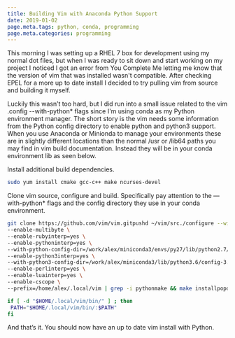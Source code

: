 ```yaml
---
title: Building Vim with Anaconda Python Support
date: 2019-01-02
page.meta.tags: python, conda, programming
page.meta.categories: programming
---
```


This morning I was setting up a RHEL 7 box for development using my normal dot files, but when I was ready to sit down
and start working on my project I noticed I got an error from You Complete Me letting me know that the version of vim
that was installed wasn't compatible. After checking EPEL for a more up to date install I decided to try pulling vim
from source and building it myself.

Luckily this wasn’t too hard, but I did run into a small issue related to the vim .config --with-python\* flags since I'm
using conda as my Python environment manager. The short story is the vim needs some information from the Python config
directory to enable python and python3 support. When you use Anaconda or Minionda to manage your environments these are
in slightly different locations than the normal /usr or /lib64 paths you may find in vim build documentation. Instead
they will be in your conda environment lib as seen below.

Install additional build dependencies.

```bash
sudo yum install cmake gcc-c++ make ncurses-devel
```

Clone vim source, configure and build. Specifically pay attention to the — with-python\* flags and the config directory
they use in your conda environment.

```bash
git clone https://github.com/vim/vim.gitpushd ~/vim/src./configure --with-features=huge \
--enable-multibyte \
--enable-rubyinterp=yes \
--enable-pythoninterp=yes \
--with-python-config-dir=/work/alex/miniconda3/envs/py27/lib/python2.7/config \
--enable-python3interp=yes \
--with-python3-config-dir=/work/alex/miniconda3/lib/python3.6/config-3.6m-x8664-linux-gnu \
--enable-perlinterp=yes \
--enable-luainterp=yes \
--enable-cscope \
--prefix=/home/alex/.local/vim | grep -i pythonmake && make installpopdFinally if you use a custom prefix as seen above (prevents system level changes and conflicts impacting others) you probably want to add the below to you .bashrc file.

if [ -d "$HOME/.local/vim/bin/" ] ; then
 PATH="$HOME/.local/vim/bin/:$PATH"
fi
```

And that’s it. You should now have an up to date vim install with Python.
